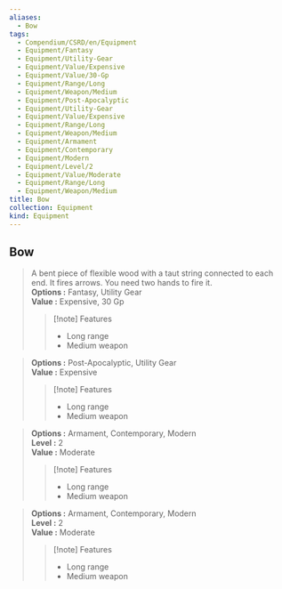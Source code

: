 ```yaml
---
aliases:
  - Bow
tags:
  - Compendium/CSRD/en/Equipment
  - Equipment/Fantasy
  - Equipment/Utility-Gear
  - Equipment/Value/Expensive
  - Equipment/Value/30-Gp
  - Equipment/Range/Long
  - Equipment/Weapon/Medium
  - Equipment/Post-Apocalyptic
  - Equipment/Utility-Gear
  - Equipment/Value/Expensive
  - Equipment/Range/Long
  - Equipment/Weapon/Medium
  - Equipment/Armament
  - Equipment/Contemporary
  - Equipment/Modern
  - Equipment/Level/2
  - Equipment/Value/Moderate
  - Equipment/Range/Long
  - Equipment/Weapon/Medium
title: Bow
collection: Equipment
kind: Equipment
---
```

## Bow  
  
>  
>A bent piece of flexible wood with a taut string connected to each end. It fires arrows. You need two hands to fire it.  
> **Options :** Fantasy, Utility Gear  
> **Value :** Expensive, 30 Gp  
>>[!note] Features  
>> - Long range  
>> - Medium weapon  
  
>  
> **Options :** Post-Apocalyptic, Utility Gear  
> **Value :** Expensive  
>>[!note] Features  
>> - Long range  
>> - Medium weapon  
  
>  
> **Options :** Armament, Contemporary, Modern  
> **Level :** 2  
> **Value :** Moderate  
>>[!note] Features  
>> - Long range  
>> - Medium weapon  
  
>  
> **Options :** Armament, Contemporary, Modern  
> **Level :** 2  
> **Value :** Moderate  
>>[!note] Features  
>> - Long range  
>> - Medium weapon